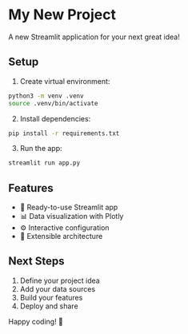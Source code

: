 # My New Project

A new Streamlit application for your next great idea!

## Setup

1. Create virtual environment:
```bash
python3 -m venv .venv
source .venv/bin/activate
```

2. Install dependencies:
```bash
pip install -r requirements.txt
```

3. Run the app:
```bash
streamlit run app.py
```

## Features

- 🚀 Ready-to-use Streamlit app
- 📊 Data visualization with Plotly
- ⚙️ Interactive configuration
- 🔧 Extensible architecture

## Next Steps

1. Define your project idea
2. Add your data sources
3. Build your features
4. Deploy and share

Happy coding! 🎉
